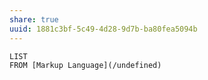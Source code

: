 ```yaml
---
share: true
uuid: 1881c3bf-5c49-4d28-9d7b-ba80fea5094b
---
```

```dataview
LIST
FROM [Markup Language](/undefined)
```
